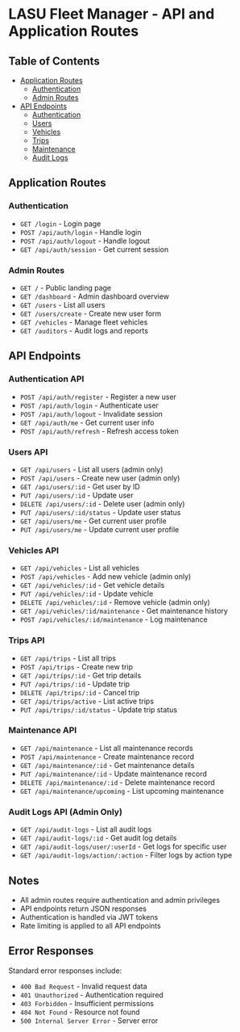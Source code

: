 # LASU Fleet Manager - API and Application Routes

## Table of Contents
- [Application Routes](#application-routes)
  - [Authentication](#authentication)
  - [Admin Routes](#admin-routes)
- [API Endpoints](#api-endpoints)
  - [Authentication](#authentication-api)
  - [Users](#users-api)
  - [Vehicles](#vehicles-api)
  - [Trips](#trips-api)
  - [Maintenance](#maintenance-api)
  - [Audit Logs](#audit-logs-api)

## Application Routes

### Authentication
- `GET /login` - Login page
- `POST /api/auth/login` - Handle login
- `POST /api/auth/logout` - Handle logout
- `GET /api/auth/session` - Get current session

### Admin Routes
- `GET /` - Public landing page
- `GET /dashboard` - Admin dashboard overview
- `GET /users` - List all users
- `GET /users/create` - Create new user form
- `GET /vehicles` - Manage fleet vehicles
- `GET /auditors` - Audit logs and reports

## API Endpoints

### Authentication API
- `POST /api/auth/register` - Register a new user
- `POST /api/auth/login` - Authenticate user
- `POST /api/auth/logout` - Invalidate session
- `GET /api/auth/me` - Get current user info
- `POST /api/auth/refresh` - Refresh access token

### Users API
- `GET /api/users` - List all users (admin only)
- `POST /api/users` - Create new user (admin only)
- `GET /api/users/:id` - Get user by ID
- `PUT /api/users/:id` - Update user
- `DELETE /api/users/:id` - Delete user (admin only)
- `PUT /api/users/:id/status` - Update user status
- `GET /api/users/me` - Get current user profile
- `PUT /api/users/me` - Update current user profile

### Vehicles API
- `GET /api/vehicles` - List all vehicles
- `POST /api/vehicles` - Add new vehicle (admin only)
- `GET /api/vehicles/:id` - Get vehicle details
- `PUT /api/vehicles/:id` - Update vehicle
- `DELETE /api/vehicles/:id` - Remove vehicle (admin only)
- `GET /api/vehicles/:id/maintenance` - Get maintenance history
- `POST /api/vehicles/:id/maintenance` - Log maintenance

### Trips API
- `GET /api/trips` - List all trips
- `POST /api/trips` - Create new trip
- `GET /api/trips/:id` - Get trip details
- `PUT /api/trips/:id` - Update trip
- `DELETE /api/trips/:id` - Cancel trip
- `GET /api/trips/active` - List active trips
- `PUT /api/trips/:id/status` - Update trip status

### Maintenance API
- `GET /api/maintenance` - List all maintenance records
- `POST /api/maintenance` - Create maintenance record
- `GET /api/maintenance/:id` - Get maintenance details
- `PUT /api/maintenance/:id` - Update maintenance record
- `DELETE /api/maintenance/:id` - Delete maintenance record
- `GET /api/maintenance/upcoming` - List upcoming maintenance

### Audit Logs API (Admin Only)
- `GET /api/audit-logs` - List all audit logs
- `GET /api/audit-logs/:id` - Get audit log details
- `GET /api/audit-logs/user/:userId` - Get logs for specific user
- `GET /api/audit-logs/action/:action` - Filter logs by action type

## Notes
- All admin routes require authentication and admin privileges
- API endpoints return JSON responses
- Authentication is handled via JWT tokens
- Rate limiting is applied to all API endpoints

## Error Responses
Standard error responses include:
- `400 Bad Request` - Invalid request data
- `401 Unauthorized` - Authentication required
- `403 Forbidden` - Insufficient permissions
- `404 Not Found` - Resource not found
- `500 Internal Server Error` - Server error
